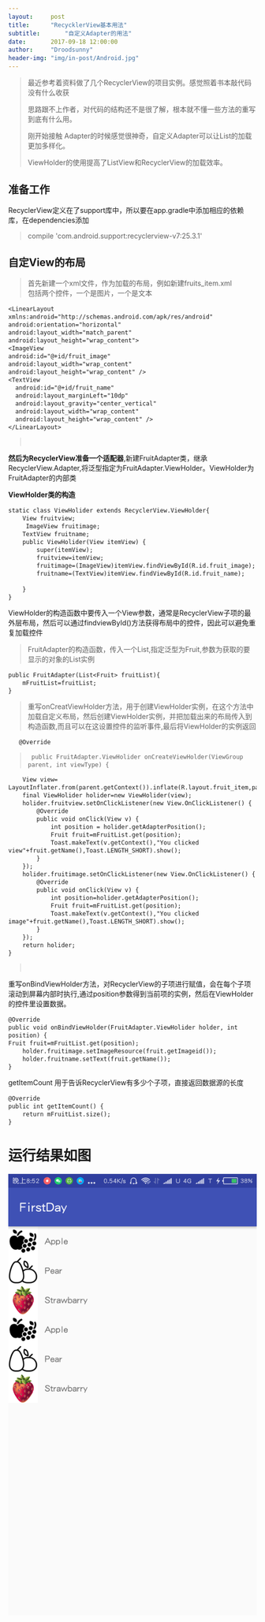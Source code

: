 ```yaml
---
layout:		post
title:		"RecycklerView基本用法"
subtitle:		"自定义Adapter的用法"
date:		2017-09-18 12:00:00
author:		"Droodsunny"
header-img: "img/in-post/Android.jpg"
---
```


> 最近参考着资料做了几个RecyclerView的项目实例。感觉照着书本敲代码没有什么收获 
> 
> 思路跟不上作者，对代码的结构还不是很了解，根本就不懂一些方法的重写到底有什么用。
> 
> 刚开始接触 Adapter的时候感觉很神奇，自定义Adapter可以让List的加载更加多样化。
><br/>
>
>ViewHolder的使用提高了ListView和RecyclerView的加载效率。
## 准备工作 
RecyclerView定义在了support库中，所以要在app.gradle中添加相应的依赖库，在dependencies添加
> compile 'com.android.support:recyclerview-v7:25.3.1'


## 自定View的布局
> 首先新建一个xml文件，作为加载的布局，例如新建fruits_item.xml  
> 包括两个控件，一个是图片，一个是文本
> 
	<LinearLayout xmlns:android="http://schemas.android.com/apk/res/android"
    android:orientation="horizontal"
    android:layout_width="match_parent"
    android:layout_height="wrap_content">
	<ImageView
    android:id="@+id/fruit_image"
    android:layout_width="wrap_content"
    android:layout_height="wrap_content" />
    <TextView
      android:id="@+id/fruit_name"
      android:layout_marginLeft="10dp"
      android:layout_gravity="center_vertical"
      android:layout_width="wrap_content"
      android:layout_height="wrap_content" />
	</LinearLayout>

><br>

**然后为RecyclerView准备一个适配器**,新建FruitAdapter类，继承RecyclerView.Adapter,将泛型指定为FruitAdapter.ViewHolder。ViewHolder为FruitAdapter的内部类

**ViewHolder类的构造**  

	static class ViewHolider extends RecyclerView.ViewHolder{
        View fruitview;
         ImageView fruitimage;
        TextView fruitname;
        public ViewHolider(View itemView) {
            super(itemView);
            fruitview=itemView;
            fruitimage=(ImageView)itemView.findViewById(R.id.fruit_image);
            fruitname=(TextView)itemView.findViewById(R.id.fruit_name);

        }
    }
ViewHolder的构造函数中要传入一个View参数，通常是RecyclerView子项的最外层布局，然后可以通过findviewById()方法获得布局中的控件，因此可以避免重复加载控件

> FruitAdapter的构造函数，传入一个List,指定泛型为Fruit,参数为获取的要显示的对象的List实例
>
    public FruitAdapter(List<Fruit> fruitList){
        mFruitList=fruitList;
    }

>重写onCreatViewHolder方法，用于创建ViewHolder实例，在这个方法中加载自定义布局，然后创建ViewHolder实例，并把加载出来的布局传入到构造函数,而且可以在这设置控件的监听事件,最后将ViewHolder的实例返回
>
>
	   @Override
>      public FruitAdapter.ViewHolider onCreateViewHolder(ViewGroup parent, int viewType) {
        View view= LayoutInflater.from(parent.getContext()).inflate(R.layout.fruit_item,parent,false);
        final ViewHolider holider=new ViewHolider(view);
        holider.fruitview.setOnClickListener(new View.OnClickListener() {
            @Override
            public void onClick(View v) {
                int position = holider.getAdapterPosition();
                Fruit fruit=mFruitList.get(position);
                Toast.makeText(v.getContext(),"You clicked view"+fruit.getName(),Toast.LENGTH_SHORT).show();
            }
        });
        holider.fruitimage.setOnClickListener(new View.OnClickListener() {
            @Override
            public void onClick(View v) {
                int position=holider.getAdapterPosition();
                Fruit fruit=mFruitList.get(position);
                Toast.makeText(v.getContext(),"You clicked image"+fruit.getName(),Toast.LENGTH_SHORT).show();
            }
        });
        return holider;
    }

><br/>


重写onBindViewHolder方法，对RecyclerView的子项进行赋值，会在每个子项滚动到屏幕内部时执行,通过position参数得到当前项的实例，然后在ViewHolder的控件里设置数据。
> 
>
    @Override
    public void onBindViewHolder(FruitAdapter.ViewHolider holder, int position) {
    Fruit fruit=mFruitList.get(position);
        holder.fruitimage.setImageResource(fruit.getImageid());
        holder.fruitname.setText(fruit.getName());
    }

getItemCount 用于告诉RecyclerView有多少个子项，直接返回数据源的长度
> 
> 
    @Override
    public int getItemCount() {
        return mFruitList.size();
    }


# 运行结果如图
![Fruit](img/in-post/result.png)




		






